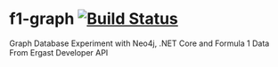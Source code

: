 # f1-graph [![Build Status](https://travis-ci.org/tugberkugurlu/f1-graph.svg)](https://travis-ci.org/tugberkugurlu/f1-graph)

Graph Database Experiment with Neo4j, .NET Core and Formula 1 Data From Ergast Developer API
